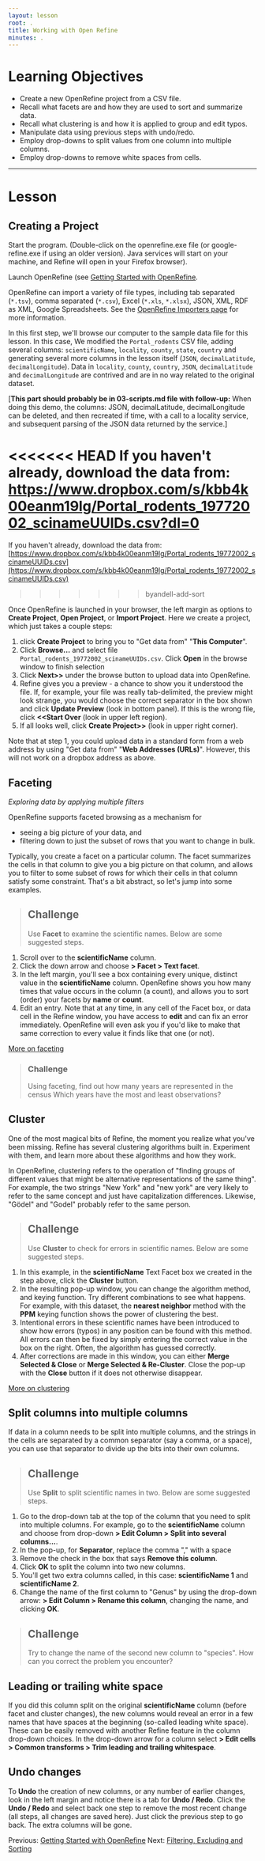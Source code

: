 ```yaml
---
layout: lesson
root: .
title: Working with Open Refine
minutes: .
---
```


# Learning Objectives

* Create a new OpenRefine project from a CSV file.
* Recall what facets are and how they are used to sort and summarize data.
* Recall what clustering is and how it is applied to group and edit typos.
* Manipulate data using previous steps with undo/redo.
* Employ drop-downs to split values from one column into multiple columns.
* Employ drop-downs to remove white spaces from cells.


----------------------------------------------------

# Lesson

## Creating a Project


Start the program. (Double-click on the openrefine.exe file (or google-refine.exe if using an older version). Java services will start on your machine, and Refine will open in your Firefox browser).

Launch OpenRefine (see [Getting Started with OpenRefine](00-getting-started.html).

OpenRefine can import a variety of file types, including tab separated (`*.tsv`), comma separated (`*.csv`), Excel (`*.xls`, `*.xlsx`), JSON, XML, RDF as XML, Google Spreadsheets. See the [OpenRefine Importers page](https://github.com/OpenRefine/OpenRefine/wiki/Importers) for more information.

In this first step, we'll browse our computer to the sample data file for this lesson. In this case, We modified the `Portal_rodents` CSV file, adding several columns: `scientificName`, `locality`, `county`, `state`, `country` and generating several more columns in the lesson itself (`JSON`, `decimalLatitude`, `decimalLongitude`). Data in `locality`, `county`, `country`, `JSON`, `decimalLatitude` and `decimalLongitude` are contrived and are in no way related to the original dataset. 

[**This part should probably be in 03-scripts.md file with follow-up:** When doing this demo, the columns: JSON, decimalLatitude, decimalLongitude can be deleted, and then recreated if time, with a call to a locality service, and subsequent parsing of the JSON data returned by the service.]

<<<<<<< HEAD
If you haven't already, download the data from: <a href="https://www.dropbox.com/s/kbb4k00eanm19lg/Portal_rodents_19772002_scinameUUIDs.csv?dl=0" target="_blank">https://www.dropbox.com/s/kbb4k00eanm19lg/Portal_rodents_19772002_scinameUUIDs.csv?dl=0</a> 
=======
If you haven't already, download the data from:  
[https://www.dropbox.com/s/kbb4k00eanm19lg/Portal_rodents_19772002_scinameUUIDs.csv](https://www.dropbox.com/s/kbb4k00eanm19lg/Portal_rodents_19772002_scinameUUIDs.csv)
>>>>>>> byandell-add-sort

Once OpenRefine is launched in your browser, the left margin as options to **Create Project**, **Open Project**, or **Import Project**. Here we create a project, which just takes a couple steps:

1. click **Create Project** to bring you to "Get data from" "**This Computer**".
2. Click **Browse...** and select file `Portal_rodents_19772002_scinameUUIDs.csv`. Click **Open** in the browse window to finish selection 
3. Click **Next>>** under the browse button to upload data into OpenRefine.
4. Refine gives you a preview - a chance to show you it understood the file. If, for example, your file was really tab-delimited, the preview might look strange, you would choose the correct separator in the box shown and click **Update Preview** (look in bottom panel). If this is the wrong file, click **<<Start Over** (look in upper left region).
5. If all looks well, click **Create Project>>** (look in upper right corner).

Note that at step 1, you could upload data in a standard form from a web address by using "Get data from" "**Web Addresses (URLs)**". However, this will not work on a dropbox address as above.

## Faceting

*Exploring data by applying multiple filters*

OpenRefine supports faceted browsing as a mechanism for

* seeing a big picture of your data, and
* filtering down to just the subset of rows that you want to change in bulk.

Typically, you create a facet on a particular column. The facet summarizes the cells in that column to give you a big picture on that column, and allows you to filter to some subset of rows for which their cells in that column satisfy some constraint. That's a bit abstract, so let's jump into some examples. 

> ## Challenge
>
> Use **Facet** to examine the scientific names. Below are some suggested steps.

1. Scroll over to the **scientificName** column.
2. Click the down arrow and choose **> Facet > Text facet**.
3. In the left margin, you'll see a box containing every unique, distinct value in the **scientificName** column. OpenRefine shows you how many times that value occurs in the column (a count), and allows you to sort (order) your facets by **name** or **count**.
3. Edit an entry. Note that at any time, in any cell of the Facet box, or data cell in the Refine window, you have access to **edit** and can fix an error immediately. OpenRefine will even ask you if you'd like to make that same correction to every value it finds like that one (or not).

[More on faceting](https://github.com/OpenRefine/OpenRefine/wiki/Faceting)

> ### Challenge
>
> Using faceting, find out how many years are represented in the census
> Which years have the most and least observations?

## Cluster

One of the most magical bits of Refine, the moment you realize what you've been missing. Refine has several clustering algorithms built in. Experiment with them, and learn more about these algorithms and how they work. 

In OpenRefine, clustering refers to the operation of "finding groups of different values that might be alternative representations of the same thing". For example, the two strings "New York" and "new york" are very likely to refer to the same concept and just have capitalization differences. Likewise, "Gödel" and "Godel" probably refer to the same person. 

> ## Challenge
>
> Use **Cluster** to check for errors in scientific names. Below are some suggested steps.

1. In this example, in the **scientificName** Text Facet box we created in the step above, click the **Cluster** button.
2. In the resulting pop-up window, you can change the algorithm method, and keying function. Try different combinations to see what happens. For example, with this dataset, the **nearest neighbor** method with the **PPM** keying function shows the power of clustering the best. 
3. Intentional errors in these scientific names have been introduced to show how errors (typos) in any position can be found with this method. All errors can then be fixed by simply entering the correct value in the box on the right. Often, the algorithm has guessed correctly. 
4. After corrections are made in this window, you can either **Merge Selected & Close** or **Merge Selected & Re-Cluster**. Close the pop-up with the **Close** button if it does not otherwise disappear.

[More on clustering](https://github.com/OpenRefine/OpenRefine/wiki/Clustering-In-Depth)

## Split columns into multiple columns

If data in a column needs to be split into multiple columns, and the strings in the cells are separated by a common separator (say a comma, or a space), you can use that separator to divide up the bits into their own columns.

> ## Challenge
>
> Use **Split** to split scientific names in two. Below are some suggested steps.

1. Go to the drop-down tab at the top of the column that you need to split into multiple columns. For example, go to the **scientificName** column and choose from drop-down **> Edit Column > Split into several columns...**.
2. In the pop-up, for **Separator**, replace the comma "," with a space
3. Remove the check in the box that says **Remove this column**.
4. Click **OK** to split the column into two new columns.
5. You'll get two extra columns called, in this case: **scientificName 1** and **scientificName 2**.
6. Change the name of the first column to "Genus" by using the drop-down arrow: **> Edit Column > Rename this column**, changing the name, and clicking **OK**.

> ## Challenge
>
> Try to change the name of the second new column to "species". How can you correct the problem you encounter?

## Leading or trailing white space

If you did this column split on the original **scientificName** column (before facet and cluster changes), the new columns would reveal an error in a few names that have spaces at the beginning (so-called leading white space). These can be easily removed with another Refine feature in the column drop-down choices. In the drop-down arrow for a column select **> Edit cells > Common transforms > Trim leading and trailing whitespace**.

## Undo changes

To **Undo** the creation of new columns, or any number of earlier changes, look in the left margin and notice there is a tab for **Undo / Redo**. Click the **Undo / Redo** and select back one step to remove the most recent change (all steps, all changes are saved here). Just click the previous step to go back. The extra columns will be gone.

Previous: [Getting Started with OpenRefine](00-getting-started.html)  Next: [Filtering, Excluding and Sorting](02-filter-exclude-sort.html)
